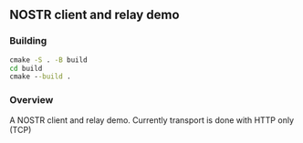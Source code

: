 ## NOSTR client and relay demo


### Building

``` cmd
cmake -S . -B build
cd build 
cmake --build .
```

### Overview

A NOSTR client and relay demo. Currently transport is done with HTTP only (TCP) 